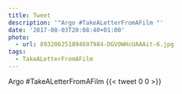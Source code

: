 ```yaml
---
title: Tweet
description: '"Argo #TakeALetterFromAFilm "'
date: '2017-08-03T20:08:40+01:00'
photo:
  - url: 893206251894697984-DGVOWHcUAAAit-6.jpg
tags:
  - TakeALetterFromAFilm
---
```

Argo #TakeALetterFromAFilm 
      {{< tweet 0 0 >}}
    
